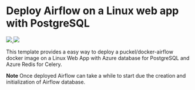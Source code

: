 # Deploy Airflow on a Linux web app with PostgreSQL

<a href="https://portal.azure.com/#create/Microsoft.Template/uri/https%3A%2F%2Fraw.githubusercontent.com%2Feavanvalkenburg%2Farm-templates%2Fmaster%2Fairflow%2Fazuredeploy.json" target="_blank">
  <img src="http://azuredeploy.net/deploybutton.png"/>
</a>
<a href="http://armviz.io/#/?load=https%3A%2F%2Fraw.githubusercontent.com%2Feavanvalkenburg%2Farm-templates%2Fmaster%2Fairflow%2Fazuredeploy.json" target="_blank">
  <img src="http://armviz.io/visualizebutton.png"/>
</a> 

This template provides a easy way to deploy a puckel/docker-airflow docker image on a Linux Web App with Azure database for PostgreSQL and Azure Redis for Celery.

**Note** Once deployed Airflow can take a while to start due the creation and initialization of Airflow database.